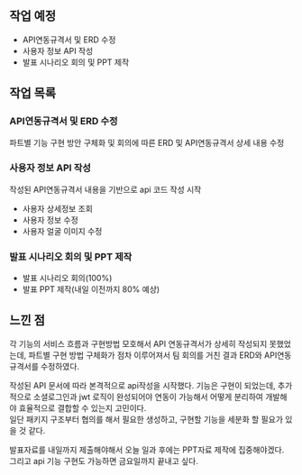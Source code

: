 ## 작업 예정
- API연동규격서 및 ERD 수정
- 사용자 정보 API 작성
- 발표 시나리오 회의 및 PPT 제작

## 작업 목록
### API연동규격서 및 ERD 수정
파트별 기능 구현 방안 구체화 및 회의에 따른 ERD 및 API연동규격서 상세 내용 수정

### 사용자 정보 API 작성
작성된 API연동규격서 내용을 기반으로 api 코드 작성 시작
- 사용자 상세정보 조회
- 사용자 정보 수정
- 사용자 얼굴 이미지 수정

### 발표 시나리오 회의 및 PPT 제작
- 발표 시나리오 회의(100%)
- 발표 PPT 제작(내일 이전까지 80% 예상)

## 느낀 점
각 기능의 서비스 흐름과 구현방법 모호해서 API 연동규격서가 상세히 작성되지 못했었는데, 
파트별 구현 방법 구체화가 점차 이루어져서 팀 회의를 거친 결과 ERD와 API연동규격서를 수정하였다.

작성된 API 문서에 따라 본격적으로 api작성을 시작했다.
기능은 구현이 되었는데, 추가적으로 소셜로그인과 jwt 로직이 완성되어야 연동이 가능해서 
어떻게 분리하여 개발해야 효율적으로 결합할 수 있는지 고민이다.  
일단 패키지 구조부터 협의를 해서 필요한 생성하고, 구현할 기능을 세분화 할 필요가 있을 것 같다.

발표자료를 내일까지 제출해야해서 오늘 일과 후에는 PPT자료 제작에 집중해야겠다.
그리고 api 기능 구현도 가능하면 금요일까지 끝내고 싶다.